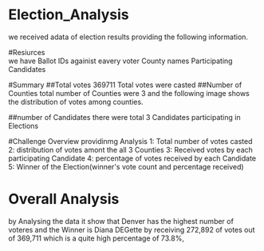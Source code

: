 # Election_Analysis
we received adata of election results providing the following information. 

#Resiurces  
 we have
 Ballot IDs againist eavery voter
 County names
 Participating Candidates

#Summary
 ##Total votes
369711 Total votes were casted 
 ##Number of Counties
total number of Counties were 3 and the following image shows the distribution of votes among counties.



 ##number of Candidates
there were total 3 Candidates participating in Elections

#Challenge Overview
providinmg Analysis 
 1: Total number of votes casted 
 2: distribution of votes amont the all 3 Counties
 3: Received votes by each participating Candidate
 4: percentage of votes received by each Candidate
 5: Winner of the Election(winner's vote count and percentage received)
 

# Overall Analysis

by Analysing the data it show that Denver has the highest number of voteres and the Winner is
Diana DEGette by receiving 272,892 of votes out of 369,711  which is a quite high percentage of 73.8%,
